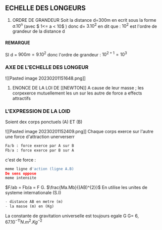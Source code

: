 ## ECHELLE DES LONGEURS 
1) ORDRE DE GRANDEUR 
Soit la distance d=300m
en ecrit sous la forme $a.10^{n}$ (avec $ 1<= a < 10$ ) donc d= $3.10^{2}$ 
en dit que : $10^{2}$ est l'ordre de grandeur de la distance d 
#### REMARQUE 
SI d = $900m = 9.10^{2}$ 
donc l'ordre de grandeur : $10^{2+1} = 10^{3}$ 
### AXE DE L'ECHELLE DES LONGEUR 

![[Pasted image 20230201151648.png]]

1) ENONCE DE LA LOI DE [[NEWTON]]
A cause de leur masse ; les corpexerce mutuellement les un sur les autre de force a effects attractifs
### L'EXPRESSION DE LA LOID 
Soient dex corps ponctuels (A) ET (B) 

![[Pasted image 20230201152409.png]]
Chaque corps exerce sur l'autre une force d'attraction unerverserr
```python
Fa/b : force exerce par A sur B 
Fb/a : force exerce par B sur A 

```
c'est de force : 
```python 
meme ligne d'action (ligne A.B)
De sens oppose 
meme intensite 
```

$F/ab = Fb/a = F G. $\frac{Ma.Mb}{(AB)^{2}}$ 
En utilise les unites de systeme internationale (S.I)
```python
- distance AB en metre (m)
- la masse (m) en (Kg)
```
La constante de gravitation universelle est toujours egale G
G= $6,67.10^{-11} N.m^{2}.Kg^{-2}$  
  